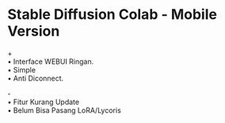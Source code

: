 # Stable Diffusion Colab - Mobile Version 

+<br>
 • Interface WEBUI Ringan.<br>
 • Simple<br>
 • Anti Diconnect.<br>

-<br>
 • Fitur Kurang Update<br>
 • Belum Bisa Pasang LoRA/Lycoris
